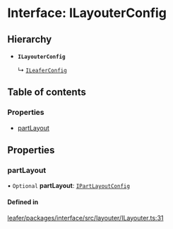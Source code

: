 # Interface: ILayouterConfig

## Hierarchy

- **`ILayouterConfig`**

  ↳ [`ILeaferConfig`](ILeaferConfig.md)

## Table of contents

### Properties

- [partLayout](ILayouterConfig.md#partlayout)

## Properties

### partLayout

• `Optional` **partLayout**: [`IPartLayoutConfig`](IPartLayoutConfig.md)

#### Defined in

[leafer/packages/interface/src/layouter/ILayouter.ts:31](https://github.com/leaferjs/leafer/blob/27e942d/packages/interface/src/layouter/ILayouter.ts#L31)
